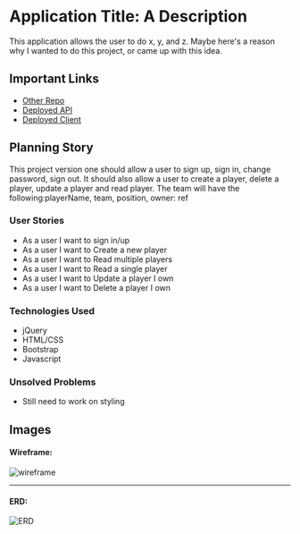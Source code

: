# Application Title: A Description

This application allows the user to do x, y, and z. Maybe here's a reason why I
wanted to do this project, or came up with this idea.

## Important Links

- [Other Repo](https://github.com/christellegessicca/Football-project-client)
- [Deployed API](https://fathomless-atoll-44992.herokuapp.com/)
- [Deployed Client](https://christellegessicca.github.io/Football-project-client/)

## Planning Story

This project version one should allow a user to sign up, sign in, change password, sign out.
It should also allow a user to create a player, delete a player, update a player and read player.
The team will have the following:playerName, team, position, owner: ref

### User Stories

- As a user I want to sign in/up
- As a user I want to Create a new player
- As a user I want to Read multiple players
- As a user I want to Read a single player
- As a user I want to Update a player I own
- As a user I want to Delete a player I own

### Technologies Used

- jQuery
- HTML/CSS
- Bootstrap
- Javascript

### Unsolved Problems

- Still need to work on styling


## Images

#### Wireframe:
![wireframe](https://media.git.generalassemb.ly/user/32587/files/fcb96880-5005-11eb-8041-12917c6a1ca2)

---

#### ERD:
![ERD](https://onedrive.live.com/view.aspx?resid=629F590EA69369A!3210&ithint=file%2cdocx&authkey=!AEAefU8_SxfYWmg)
